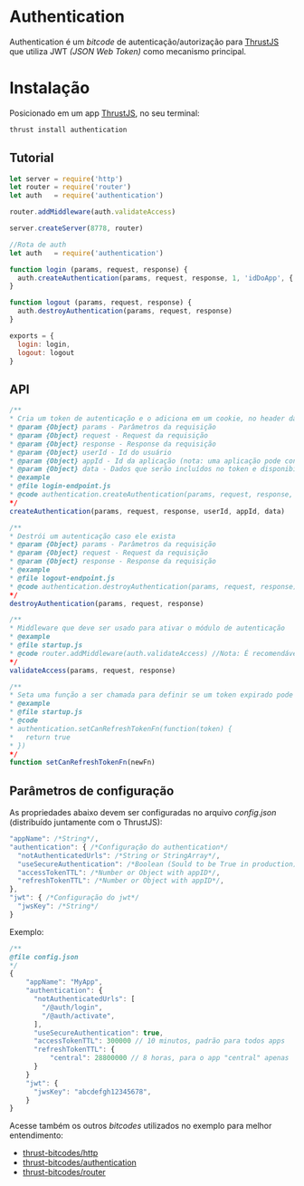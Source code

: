 Authentication
===============

Authentication é um *bitcode* de autenticação/autorização para [ThrustJS](https://github.com/thrustjs/thrust) que utiliza JWT *(JSON Web Token)* como mecanismo principal.

# Instalação

Posicionado em um app [ThrustJS](https://github.com/thrustjs/thrust), no seu terminal:

```bash
thrust install authentication
```

## Tutorial

```javascript
let server = require('http')
let router = require('router')
let auth   = require('authentication')

router.addMiddleware(auth.validateAccess)

server.createServer(8778, router)
```

```javascript
//Rota de auth
let auth   = require('authentication')

function login (params, request, response) {
  auth.createAuthentication(params, request, response, 1, 'idDoApp', { role: 'admin'})
}

function logout (params, request, response) {
  auth.destroyAuthentication(params, request, response)
}

exports = {
  login: login,
  logout: logout
}
```

## API

```javascript
/**
* Cria um token de autenticação e o adiciona em um cookie, no header da resposta
* @param {Object} params - Parâmetros da requisição
* @param {Object} request - Request da requisição
* @param {Object} response - Response da requisição
* @param {Object} userId - Id do usuário
* @param {Object} appId - Id da aplicação (nota: uma aplicação pode conter vários ids)
* @param {Object} data - Dados que serão incluídos no token e disponibilizados em 'request.userData'
* @example
* @file login-endpoint.js
* @code authentication.createAuthentication(params, request, response, 341, 'mobileApp1', {profile: 'admin'})
*/
createAuthentication(params, request, response, userId, appId, data)

/**
* Destrói um autenticação caso ele exista
* @param {Object} params - Parâmetros da requisição
* @param {Object} request - Request da requisição
* @param {Object} response - Response da requisição
* @example
* @file logout-endpoint.js
* @code authentication.destroyAuthentication(params, request, response)
*/
destroyAuthentication(params, request, response)

/**
* Middleware que deve ser usado para ativar o módulo de autenticação
* @example
* @file startup.js
* @code router.addMiddleware(auth.validateAccess) //Nota: É recomendável que seja o primeiro middleware da aplicação
*/
validateAccess(params, request, response)

/**
* Seta uma função a ser chamada para definir se um token expirado pode ser revalidado.
* @example
* @file startup.js
* @code
* authentication.setCanRefreshTokenFn(function(token) {
*   return true
* })
*/
function setCanRefreshTokenFn(newFn)
```

## Parâmetros de configuração
As propriedades abaixo devem ser configuradas no arquivo *config.json* (distribuído juntamente com o ThrustJS):

``` javascript
"appName": /*String*/,
"authentication": { /*Configuração do authentication*/
  "notAuthenticatedUrls": /*String or StringArray*/,
  "useSecureAuthentication": /*Boolean (Sould to be True in production)*/,
  "accessTokenTTL": /*Number or Object with appID*/,
  "refreshTokenTTL": /*Number or Object with appID*/,
},
"jwt": { /*Configuração do jwt*/
  "jwsKey": /*String*/
}
```

Exemplo:

```javascript
/**
@file config.json
*/
{
    "appName": "MyApp",
    "authentication": {
      "notAuthenticatedUrls": [
        "/@auth/login",
        "/@auth/activate",
      ],
      "useSecureAuthentication": true,
      "accessTokenTTL": 300000 // 10 minutos, padrão para todos apps
      "refreshTokenTTL": {
          "central": 28800000 // 8 horas, para o app "central" apenas
      }
    }
    "jwt": {
      "jwsKey": "abcdefgh12345678",
    }
}
```
Acesse também os outros *bitcodes* utilizados no exemplo para melhor entendimento:

- [thrust-bitcodes/http](https://github.com/thrust-bitcodes/http)
- [thrust-bitcodes/authentication](https://github.com/thrust-bitcodes/authentication)
- [thrust-bitcodes/router](https://github.com/thrust-bitcodes/router)

